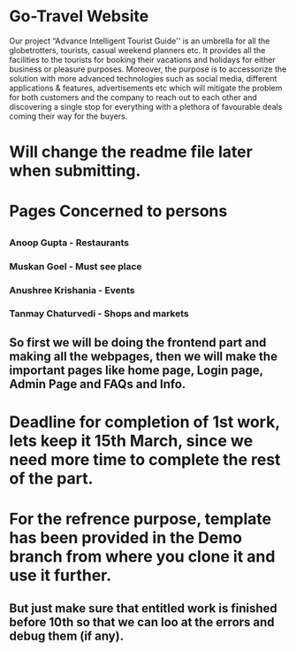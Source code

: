 # Go-Travel Website
Our project “Advance Intelligent Tourist Guide'' is an umbrella for all the globetrotters, tourists, casual weekend planners etc. It provides all the facilities to the tourists for booking their vacations and holidays for either business or pleasure purposes. Moreover, the purpose is to accessorize the solution with more advanced technologies such as social media, different applications & features, advertisements etc which will mitigate the problem for both customers and the company to reach out to each other and discovering a single stop for everything with a plethora of favourable deals coming their way for the buyers.

# Will change the readme file later when submitting.

# Pages Concerned to persons
##
### Anoop Gupta - Restaurants
### Muskan Goel - Must see place
### Anushree Krishania - Events
### Tanmay Chaturvedi - Shops and markets
## So first we will be doing the frontend part and making all the webpages, then we will make the important pages like home page, Login page, Admin Page and FAQs and Info. 

# Deadline for completion of 1st work, lets keep it 15th March, since we need more time to complete the rest of the part. 

# For the refrence purpose, template has been provided in the Demo branch from where you clone it and use it further. 
## But just make sure that entitled work is finished before 10th so that we can loo at the errors and debug them (if any).
